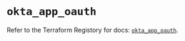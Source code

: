 # `okta_app_oauth`

Refer to the Terraform Registory for docs: [`okta_app_oauth`](https://registry.terraform.io/providers/okta/okta/4.1.0/docs/resources/app_oauth).
